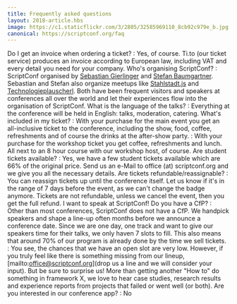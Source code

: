 ```yaml
---
title: Frequently asked questions
layout: 2018-article.hbs
image: https://c1.staticflickr.com/3/2805/32585969110_8cb92c979e_b.jpg
canonical: https://scriptconf.org/faq
---
```


Do I get an invoice when ordering a ticket?
: Yes, of course. Ti.to (our ticket service) produces an invoice according to European law, including VAT and every detail you need for your company.
Who's organising ScriptConf?
: ScriptConf organised by [Sebastian Gierlinger](https://twitter.com/sebgie) and [Stefan Baumgartner](https://twitter.com/ddprrt). Sebastian and Stefan also organize meetups like [Stahlstadt.js](https://www.meetup.com/de-DE/stahlstadt-js/) and [Technologieplauscherl](https://technologieplauscherl.at). Both have been frequent visitors and speakers at conferences all over the world and let their experiences flow into the organisation of ScriptConf.
What is the language of the talks?
: Everything at the conference will be held in English: talks, moderation, catering.
What's included in my ticket?
: With your purchase for the main event you get an all-inclusive ticket to the conference, including the show, food, coffee, refreshments and of course the drinks at the after-show party.
: With your purchase for the workshop ticket you get coffee, refreshments and lunch. All next to an 8 hour course with our workshop host, of course.
Are student tickets available?
: Yes, we have a few student tickets available which are 66% of the original price. Send us an e-Mail to office (at) scriptconf.org and we give you all the necessary details.
Are tickets refundable/reassignable?
: You can reassign tickets up until the conference itself. Let us know if it's in the range of 7 days before the event, as we can't change the badge anymore. Tickets are not refundable, unless we cancel the event, then you get the full refund.
I want to speak at ScriptConf! Do you have a CfP?
: Other than most conferences, ScriptConf does not have a CfP. We handpick speakers and shape a line-up often months before we announce a conference date. Since we are one day, one track and want to give our speakers time for their talks, we only haven 7 slots to fill. This also means that around 70% of our program is already done by the time we sell tickets.
: You see, the chances that we have an open slot are very low. However, if you truly feel like there is something missing from our lineup, [mailto:office@scriptconf.org](drop us a line and we will consider your input). But be sure to surprise us! More than getting another "How to" do something in framework X, we love to hear case studies, research results and experience reports from projects that failed or went well (or both).
Are you interested in our conference app?
: No
